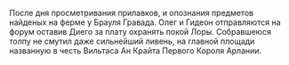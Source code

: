 После дня просметривания прилавков, и опознания предметов найденых на ферме у Брауля Гравада. Олег и Гидеон отправляются на форум оставив Диего за плату охранять покой Лоры. Собравшеюся толпу не смутил даже сильнейший ливень, на главной площади названную в честь Вильтаса Ан Крайта Первого Короля Арлании. 